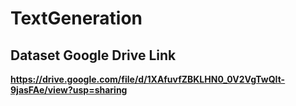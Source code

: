 # TextGeneration

## Dataset Google Drive Link
**https://drive.google.com/file/d/1XAfuvfZBKLHN0_0V2VgTwQIt-9jasFAe/view?usp=sharing**
